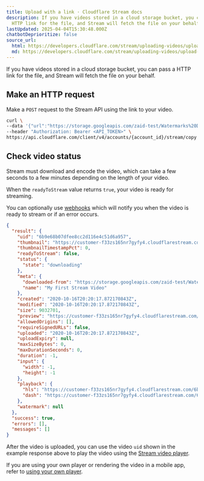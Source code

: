 ```yaml
---
title: Upload with a link · Cloudflare Stream docs
description: If you have videos stored in a cloud storage bucket, you can pass a
  HTTP link for the file, and Stream will fetch the file on your behalf.
lastUpdated: 2025-04-04T15:30:48.000Z
chatbotDeprioritize: false
source_url:
  html: https://developers.cloudflare.com/stream/uploading-videos/upload-via-link/
  md: https://developers.cloudflare.com/stream/uploading-videos/upload-via-link/index.md
---
```


If you have videos stored in a cloud storage bucket, you can pass a HTTP link for the file, and Stream will fetch the file on your behalf.

## Make an HTTP request

Make a `POST` request to the Stream API using the link to your video.

```bash
curl \
--data '{"url":"https://storage.googleapis.com/zaid-test/Watermarks%20Demo/cf-ad-original.mp4","meta":{"name":"My First Stream Video"}}' \
--header "Authorization: Bearer <API_TOKEN>" \
https://api.cloudflare.com/client/v4/accounts/{account_id}/stream/copy
```

## Check video status

Stream must download and encode the video, which can take a few seconds to a few minutes depending on the length of your video.

When the `readyToStream` value returns `true`, your video is ready for streaming.

You can optionally use [webhooks](https://developers.cloudflare.com/stream/manage-video-library/using-webhooks/) which will notify you when the video is ready to stream or if an error occurs.

```json
{
  "result": {
    "uid": "6b9e68b07dfee8cc2d116e4c51d6a957",
    "thumbnail": "https://customer-f33zs165nr7gyfy4.cloudflarestream.com/6b9e68b07dfee8cc2d116e4c51d6a957/thumbnails/thumbnail.jpg",
    "thumbnailTimestampPct": 0,
    "readyToStream": false,
    "status": {
      "state": "downloading"
    },
    "meta": {
      "downloaded-from": "https://storage.googleapis.com/zaid-test/Watermarks%20Demo/cf-ad-original.mp4",
      "name": "My First Stream Video"
    },
    "created": "2020-10-16T20:20:17.872170843Z",
    "modified": "2020-10-16T20:20:17.872170843Z",
    "size": 9032701,
    "preview": "https://customer-f33zs165nr7gyfy4.cloudflarestream.com/6b9e68b07dfee8cc2d116e4c51d6a957/watch",
    "allowedOrigins": [],
    "requireSignedURLs": false,
    "uploaded": "2020-10-16T20:20:17.872170843Z",
    "uploadExpiry": null,
    "maxSizeBytes": 0,
    "maxDurationSeconds": 0,
    "duration": -1,
    "input": {
      "width": -1,
      "height": -1
    },
    "playback": {
      "hls": "https://customer-f33zs165nr7gyfy4.cloudflarestream.com/6b9e68b07dfee8cc2d116e4c51d6a957/manifest/video.m3u8",
      "dash": "https://customer-f33zs165nr7gyfy4.cloudflarestream.com/6b9e68b07dfee8cc2d116e4c51d6a957/manifest/video.mpd"
    },
    "watermark": null
  },
  "success": true,
  "errors": [],
  "messages": []
}
```

After the video is uploaded, you can use the video `uid` shown in the example response above to play the video using the [Stream video player](https://developers.cloudflare.com/stream/viewing-videos/using-the-stream-player/).

If you are using your own player or rendering the video in a mobile app, refer to [using your own player](https://developers.cloudflare.com/stream/viewing-videos/using-the-stream-player/using-the-player-api/).
